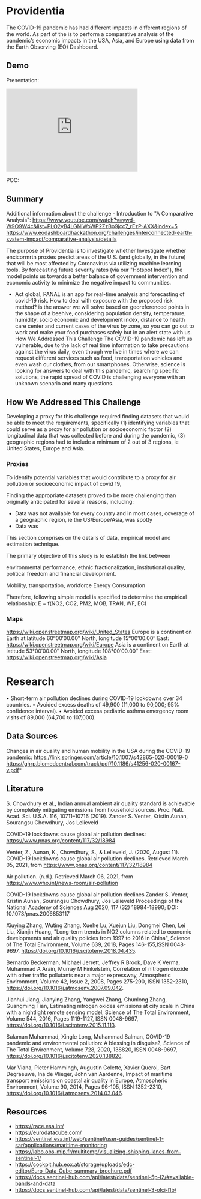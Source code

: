 # Providentia

The COVID-19 pandemic has had different impacts in different regions of the world. As part of the is to perform a comparative analysis of the pandemic’s economic impacts in the USA, Asia, and Europe using data from the Earth Observing (EO) Dashboard.


## Demo
Presentation: 
<iframe src="https://yuad-my.sharepoint.com/personal/jennifer_shin_yu_edu/_layouts/15/Doc.aspx?sourcedoc={ffb1f5b1-f5b2-4926-9999-fe2610f03082}&amp;action=embedview&amp;wdAr=1.7777777777777777" width="350px" height="221px" frameborder="0">This is an embedded <a target="_blank" href="https://office.com">Microsoft Office</a> presentation, powered by <a target="_blank" href="https://office.com/webapps">Office</a>.</iframe>

POC: 



## Summary
Additional information about the challenge - Introduction to "A Comparative Analysis": 
https://www.youtube.com/watch?v=ywd-W9O9W4c&list=PLO2yB4LGNlWoWP2ZzBo9jcc7_rEzP-AXX&index=5
https://www.eodashboardhackathon.org/challenges/interconnected-earth-system-impact/comparative-analysis/details

The purpose of Providentia is to investigate whether 
Investigate whether encicormrtn  proxies 
predict areas of the U.S. (and globally, in the future) that will be most affected by Coronavirus via utilizing machine learning tools. By forecasting future severity rates (via our "Hotspot Index"), the model points us towards a better balance of government intervention and economic activity to minimize the negative impact to communities.

 - Act global, PANAL is an app for real-time analysis and forecasting of covid-19 risk. How to deal with exposure with the proposed risk method? is the answer we will solve based on georeferenced points in the shape of a beehive, considering population density, temperature, humidity, socio economic and development index, distance to health care center and current cases of the virus by zone, so you can go out to work and make your food purchases safely but in an alert state with us.
How We Addressed This Challenge
The COVID-19 pandemic has left us vulnerable, due to the lack of real time information to take precautions against the virus daily, even though we live in times where we can request different services such as food, transportation vehicles and even wash our clothes, from our smartphones. Otherwise, science is looking for answers to deal with this pandemic, searching specific solutions, the rapid spread of COVID is challenging everyone with an unknown scenario and many questions.




## How We Addressed This Challenge
Developing a proxy for this challenge required finding datasets that would be able to meet the requirements, specifically (1) identifying variables that could serve as a proxy for air pollution or socioeconomic factor (2) longitudinal data that was collected before and during the pandemic, (3) geographic regions had to include a minimum of 2 out of 3 regions, ie United States, Europe and Asia.


### Proxies
To identify potential variables that would contribute to a proxy for air pollution or socioeconomic impact of covid 19, 

Finding the appropriate datasets proved to be more challenging than originally anticipated for several reasons, including:
- Data was not available for every country and in most cases, coverage of a geographic region, ie the US/Europe/Asia, was spotty 
- Data was  

This section comprises on the details of data, empirical model and estimation technique. 

The primary objective of this study is to establish the link between 

environmental performance, 
ethnic fractionalization, 
institutional quality, 
political freedom and financial development. 


Mobility, transportation,
workforce 
Energy Consumption 

Therefore, following simple model is specified to determine the empirical relationship: 
E = f(NO2, CO2, PM2, MOB, TRAN, WF, EC)

### Maps
https://wiki.openstreetmap.org/wiki/United_States
Europe is a continent on Earth at latitude 60°00′00.00″ North, longitude 15°00′00.00″ East: https://wiki.openstreetmap.org/wiki/Europe
Asia is a continent on Earth at latitude 53°00′00.00″ North, longitude 108°00′00.00″ East: https://wiki.openstreetmap.org/wiki/Asia


# Research

• Short-term air pollution declines during COVID-19 lockdowns over 34 countries.
• Avoided excess deaths of 49,900 (11,000 to 90,000; 95% confidence interval).
• Avoided excess pediatric asthma emergency room visits of 89,000 (64,700 to 107,000).




## Data Sources

Changes in air quality and human mobility in the USA during the COVID-19 pandemic: https://link.springer.com/article/10.1007/s42865-020-00019-0
https://ghrp.biomedcentral.com/track/pdf/10.1186/s41256-020-00167-y.pdf*




## Literature
S. Chowdhury et al., Indian annual ambient air quality standard is achievable by completely mitigating emissions from household sources. Proc. Natl. Acad. Sci. U.S.A. 116, 10711–10716 (2019).
Zander S. Venter, Kristin Aunan, Sourangsu Chowdhury, Jos Lelieveld

COVID-19 lockdowns cause global air pollution declines: https://www.pnas.org/content/117/32/18984

Venter, Z., Aunan, K., Chowdhury, S., & Lelieveld, J. (2020, August 11). COVID-19 lockdowns cause global air pollution declines. Retrieved March 05, 2021, from https://www.pnas.org/content/117/32/18984

Air pollution. (n.d.). Retrieved March 06, 2021, from https://www.who.int/news-room/air-pollution

COVID-19 lockdowns cause global air pollution declines Zander S. Venter, Kristin Aunan, Sourangsu Chowdhury, Jos Lelieveld Proceedings of the National Academy of Sciences Aug 2020, 117 (32) 18984-18990; DOI: 10.1073/pnas.2006853117

Xiuying Zhang, Wuting Zhang, Xuehe Lu, Xuejun Liu, Dongmei Chen, Lei Liu, Xianjin Huang, "Long-term trends in NO2 columns related to economic developments and air quality policies from 1997 to 2016 in China", Science of The Total Environment, Volume 639, 2018, Pages 146-155,ISSN 0048-9697, https://doi.org/10.1016/j.scitotenv.2018.04.435.

Bernardo Beckerman, Michael Jerrett, Jeffrey R Brook, Dave K Verma, Muhammad A Arain, Murray M Finkelstein, Correlation of nitrogen dioxide with other traffic pollutants near a major expressway, Atmospheric Environment, Volume 42, Issue 2, 2008, Pages 275-290, ISSN 1352-2310, https://doi.org/10.1016/j.atmosenv.2007.09.042.

Jianhui Jiang, Jianying Zhang, Yangwei Zhang, Chunlong Zhang, Guangming Tian, Estimating nitrogen oxides emissions at city scale in China with a nightlight remote sensing model, Science of The Total Environment, Volume 544, 2016, Pages 1119-1127, ISSN 0048-9697, https://doi.org/10.1016/j.scitotenv.2015.11.113.

Sulaman Muhammad, Xingle Long, Muhammad Salman, COVID-19 pandemic and environmental pollution: A blessing in disguise?, Science of The Total Environment, Volume 728, 2020, 138820, ISSN 0048-9697, https://doi.org/10.1016/j.scitotenv.2020.138820.

Mar Viana, Pieter Hammingh, Augustin Colette, Xavier Querol, Bart Degraeuwe, Ina de Vlieger, John van Aardenne, Impact of maritime transport emissions on coastal air quality in Europe, Atmospheric Environment, Volume 90, 2014, Pages 96-105, ISSN 1352-2310, https://doi.org/10.1016/j.atmosenv.2014.03.046.



## Resources
* https://race.esa.int/
* https://eurodatacube.com/
* https://sentinel.esa.int/web/sentinel/user-guides/sentinel-1-sar/applications/maritime-monitoring
* https://labo.obs-mip.fr/multitemp/visualizing-shipping-lanes-from-sentinel-1/
* https://cockpit.hub.eox.at/storage/uploads/edc-editor/Euro_Data_Cube_summary_brochure.pdf
* https://docs.sentinel-hub.com/api/latest/data/sentinel-5p-l2/#available-bands-and-data
* https://docs.sentinel-hub.com/api/latest/data/sentinel-3-olci-l1b/



